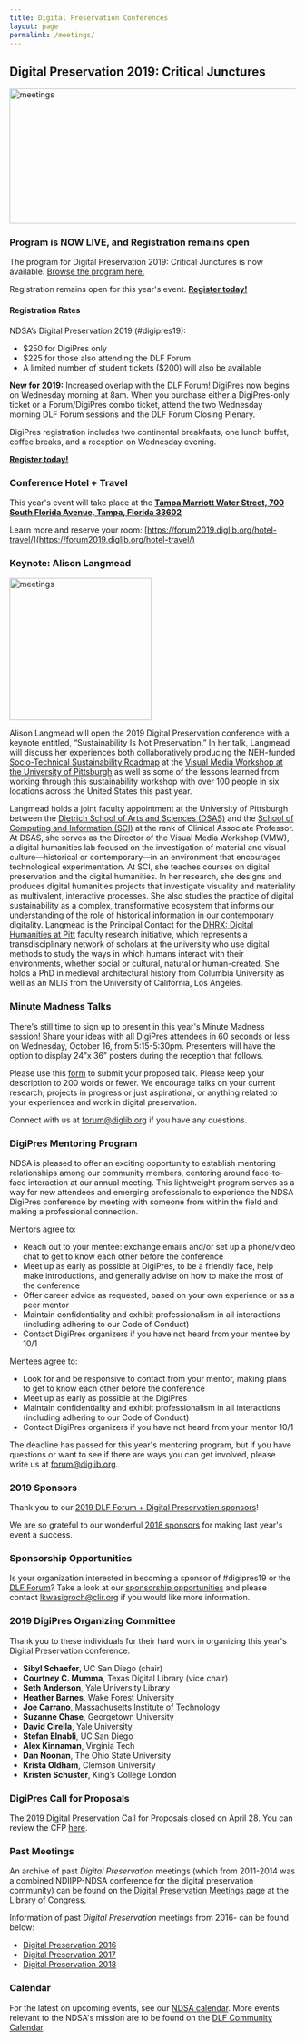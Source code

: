 ```yaml
---
title: Digital Preservation Conferences
layout: page
permalink: /meetings/
---
```


## **Digital Preservation 2019: Critical Junctures**
<img alt="meetings" width="710" height="237" src='{{ "/images/DigiPres-2019-FINAL.jpg" | prepend: site.baseurl }}'>


### **Program is NOW LIVE, and Registration remains open**

The program for Digital Preservation 2019: Critical Junctures is now available. [Browse the program here.](https://forum2019.diglib.org/schedule/)

Registration remains open for this year's event. [**Register today!**](https://www.conftool.pro/dlf2019/)

#### Registration Rates

NDSA’s Digital Preservation 2019 (#digipres19): 
- $250 for DigiPres only
- $225 for those also attending the DLF Forum
- A limited number of student tickets ($200) will also be available

**New for 2019:** Increased overlap with the DLF Forum! DigiPres now begins on Wednesday morning at 8am. When you purchase either a DigiPres-only ticket or a Forum/DigiPres combo ticket, attend the two Wednesday morning DLF Forum sessions and the DLF Forum Closing Plenary. 

DigiPres registration includes two continental breakfasts, one lunch buffet, coffee breaks, and a reception on Wednesday evening.

[**Register today!**](https://www.conftool.pro/dlf2019/)

### Conference Hotel + Travel

This year's event will take place at the **[Tampa Marriott Water Street, 700 South Florida Avenue, Tampa, Florida 33602](https://www.marriott.com/hotels/travel/tpamc-tampa-marriott-water-street/)**

Learn more and reserve your room: [https://forum2019.diglib.org/hotel-travel/](https://forum2019.diglib.org/hotel-travel/)

### **Keynote: Alison Langmead**
<img alt="meetings" width="250" height="250" src='{{ "/images/ADL_2019.JPG" | prepend: site.baseurl }}'>

Alison Langmead will open the 2019 Digital Preservation conference with a keynote entitled, “Sustainability Is Not Preservation.” In her talk, Langmead will discuss her experiences both collaboratively producing the NEH-funded [Socio-Technical Sustainability Roadmap](http://sustainingdh.net/) at the [Visual Media Workshop at the University of Pittsburgh](https://www.haa.pitt.edu/visual-media-workshop) as well as some of the lessons learned from working through this sustainability workshop with over 100 people in six locations across the United States this past year.

Langmead holds a joint faculty appointment at the University of Pittsburgh between the [Dietrich School of Arts and Sciences (DSAS)](https://www.haa.pitt.edu/people/alison-langmead) and the [School of Computing and Information (SCI)](http://sci.pitt.edu/faculty-and-research/faculty-directory/alison-langmead/) at the rank of Clinical Associate Professor. At DSAS, she serves as the Director of the Visual Media Workshop (VMW), a digital humanities lab focused on the investigation of material and visual culture—historical or contemporary—in an environment that encourages technological experimentation. At SCI, she teaches courses on digital preservation and the digital humanities. In her research, she designs and produces digital humanities projects that investigate visuality and materiality as multivalent, interactive processes. She also studies the practice of digital sustainability as a complex, transformative ecosystem that informs our understanding of the role of historical information in our contemporary digitality. Langmead is the Principal Contact for the [DHRX: Digital Humanities at Pitt](http://www.dhrx.pitt.edu/) faculty research initiative, which represents a transdisciplinary network of scholars at the university who use digital methods to study the ways in which humans interact with their environments, whether social or cultural, natural or human-created. She holds a PhD in medieval architectural history from Columbia University as well as an MLIS from the University of California, Los Angeles.

### **Minute Madness Talks**
There's still time to sign up to present in this year's Minute Madness session! Share your ideas with all DigiPres attendees in 60 seconds or less on Wednesday, October 16, from 5:15-5:30pm. Presenters will have the option to display 24”x 36” posters during the reception that follows.

Please use this [form](https://forms.gle/7tk1tYHCGSVkARAC7) to submit your proposed talk. Please keep your description to 200 words or fewer. We encourage talks on your current research, projects in progress or just aspirational, or anything related to your experiences and work in digital preservation.

Connect with us at [forum@diglib.org](mailto:forum@diglib.org) if you have any questions.

### **DigiPres Mentoring Program**

NDSA is pleased to offer an exciting opportunity to establish mentoring relationships among our community members, centering around face-to-face interaction at our annual meeting. This lightweight program serves as a way for new attendees and emerging professionals to experience the NDSA DigiPres conference by meeting with someone from within the field and making a professional connection.  

Mentors agree to:
- Reach out to your mentee: exchange emails and/or set up a phone/video chat to get to know each other before the conference
- Meet up as early as possible at DigiPres, to be a friendly face, help make introductions, and generally advise on how to make the most of the conference
- Offer career advice as requested, based on your own experience or as a peer mentor
- Maintain confidentiality and exhibit professionalism in all interactions (including adhering to our Code of Conduct)
- Contact DigiPres organizers if you have not heard from your mentee by 10/1
 
Mentees agree to:
- Look for and be responsive to contact from your mentor, making plans to get to know each other before the conference
- Meet up as early as possible at the DigiPres
- Maintain confidentiality and exhibit professionalism in all interactions (including adhering to our Code of Conduct)
- Contact DigiPres organizers if you have not heard from your mentor 10/1

The deadline has passed for this year's mentoring program, but if you have questions or want to see if there are ways you can get involved, please write us at [forum@diglib.org](mailto:forum@diglib.org).

### **2019 Sponsors**

Thank you to our [2019 DLF Forum + Digital Preservation sponsors](https://ndsa.org/digital-preservation-2019-sponsors/)!

We are so grateful to our wonderful [2018 sponsors](https://ndsa.org/digital-preservation-2018-sponsors/) for making last year's event a success.

### **Sponsorship Opportunities**

Is your organization interested in becoming a sponsor of #digipres19 or the [DLF Forum](https://forum2019.diglib.org)? Take a look at our  [sponsorship opportunities](https://forum2019.diglib.org/sponsorship-opportunities/) and please contact [lkwasigroch@clir.org](mailto:lkwasigroch@clir.org) if you would like more information.

### **2019 DigiPres Organizing Committee**

Thank you to these individuals for their hard work in organizing this year's Digital Preservation conference.

- **Sibyl Schaefer**, UC San Diego (chair)
- **Courtney C. Mumma**, Texas Digital Library (vice chair)
- **Seth Anderson**, Yale University Library
- **Heather Barnes**, Wake Forest University
- **Joe Carrano**, Massachusetts Institute of Technology
- **Suzanne Chase**, Georgetown University
- **David Cirella**, Yale University
- **Stefan Elnabli**, UC San Diego
- **Alex Kinnaman**, Virginia Tech               
- **Dan Noonan**, The Ohio State University
- **Krista Oldham**, Clemson University
- **Kristen Schuster**, King’s College London

### **DigiPres Call for Proposals**
The 2019 Digital Preservation Call for Proposals closed on April 28. You can review the CFP [here](https://ndsa.org/2019digiprescfp/).

### **Past Meetings**

An archive of past *Digital Preservation* meetings (which from 2011-2014 was a combined NDIIPP-NDSA conference for the digital preservation community) can be found on the [Digital Preservation Meetings page](http://www.digitalpreservation.gov/meetings/) at the Library of Congress.

Information of past *Digital Preservation* meetings from 2016- can be found below:
* [Digital Preservation 2016](/digital-preservation-2016)
* [Digital Preservation 2017](/digital-preservation-2017)
* [Digital Preservation 2018](/digital-preservation-2018)

### Calendar

For the latest on upcoming events, see our [NDSA calendar](/calendar). More events relevant to the NDSA's mission are to be found on the [DLF Community Calendar](https://www.diglib.org/opportunities/calendar/).
